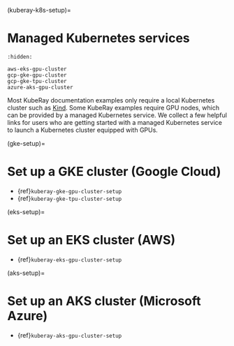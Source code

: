 (kuberay-k8s-setup)=

# Managed Kubernetes services

```{toctree}
:hidden:

aws-eks-gpu-cluster
gcp-gke-gpu-cluster
gcp-gke-tpu-cluster
azure-aks-gpu-cluster
```

Most KubeRay documentation examples only require a local Kubernetes cluster such as [Kind](https://kind.sigs.k8s.io/).
Some KubeRay examples require GPU nodes, which can be provided by a managed Kubernetes service.
We collect a few helpful links for users who are getting started with a managed Kubernetes service to launch a Kubernetes cluster equipped with GPUs.

(gke-setup)=
# Set up a GKE cluster (Google Cloud)

- {ref}`kuberay-gke-gpu-cluster-setup`
- {ref}`kuberay-gke-tpu-cluster-setup`

(eks-setup)=
# Set up an EKS cluster (AWS)

- {ref}`kuberay-eks-gpu-cluster-setup`

(aks-setup)=
# Set up an AKS cluster (Microsoft Azure)
- {ref}`kuberay-aks-gpu-cluster-setup`
